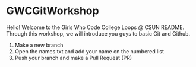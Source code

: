 # GWCGitWorkshop
Hello! Welcome to the Girls Who Code College Loops @ CSUN README.
Through this workshop, we will introduce you guys to basic Git and Github. 
1. Make a new branch
2. Open the names.txt and add your name on the numbered list
3. Push your branch and make a Pull Request (PR)